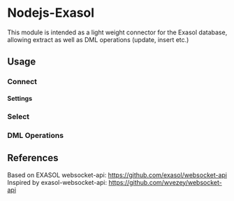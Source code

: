 # Nodejs-Exasol
This module is intended as a light weight connector for the Exasol database, allowing extract as well as DML operations (update, insert etc.)

## Usage
### Connect
#### Settings
### Select
### DML Operations


## References
Based on EXASOL websocket-api: https://github.com/exasol/websocket-api
Inspired by exasol-websocket-api: https://github.com/wvezey/websocket-api
